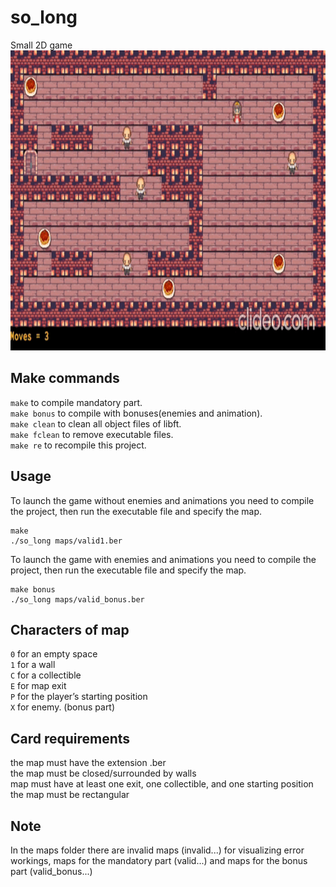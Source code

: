 # so_long
Small 2D game <br>
<img src="https://github.com/Alexart1995/so_long/blob/master/so_long.gif" width="920" height="480">
## Make commands
`make` to compile mandatory part. <br>
`make bonus` to compile with bonuses(enemies and animation). <br>
`make clean` to clean all object files of libft. <br>
`make fclean` to remove executable files. <br>
`make re` to recompile this project. <br>
## Usage
To launch the game without enemies and animations you need to compile the project, then run the executable file and specify the map.
```
make
./so_long maps/valid1.ber
```
To launch the game with enemies and animations you need to compile the project, then run the executable file and specify the map.
```
make bonus
./so_long maps/valid_bonus.ber
```
## Characters of map
`0` for an empty space <br>
`1` for a wall <br>
`C` for a collectible <br>
`E` for map exit <br>
`P` for the player’s starting position <br>
`X` for enemy. (bonus part) <br>
## Card requirements
the map must have the extension .ber <br>
the map must be closed/surrounded by walls <br>
map must have at least one exit, one collectible, and one starting position <br>
the map must be rectangular <br>
## Note
In the maps folder there are invalid maps (invalid...) for visualizing error workings, maps for the mandatory part (valid...) and maps for the bonus part (valid_bonus...)
